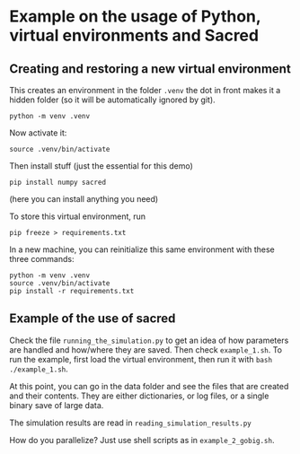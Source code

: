 
# Example on the usage of Python, virtual environments and Sacred

## Creating and restoring a new virtual environment

This creates an environment in the folder `.venv` the dot in front makes it a hidden folder (so it will be automatically ignored by git).

```
python -m venv .venv
```

Now activate it:
```
source .venv/bin/activate
```

Then install stuff (just the essential for this demo)
```
pip install numpy sacred
```
(here you can install anything you need)


To store this virtual environment, run
```
pip freeze > requirements.txt
```

In a new machine, you can reinitialize this same environment with these three commands:
```
python -m venv .venv
source .venv/bin/activate
pip install -r requirements.txt
```

## Example of the use of sacred

Check the file `running_the_simulation.py` to get an idea of how parameters are handled and how/where they are saved. Then check `example_1.sh`. To run the example, first load the virtual environment, then run it with `bash ./example_1.sh`.

At this point, you can go in the data folder and see the files that are created and their contents. They are either dictionaries, or log files, or a single binary save of large data.

The simulation results are read in `reading_simulation_results.py`

How do you parallelize? Just use shell scripts as in `example_2_gobig.sh`.
